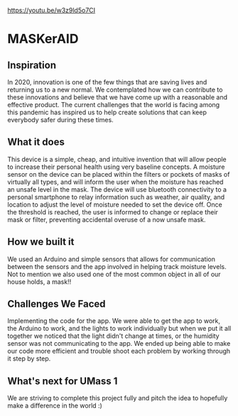 https://youtu.be/w3z9ld5o7CI

# MASKerAID
## Inspiration
In 2020, innovation is one of the few things that are saving lives and returning us to a new normal. We contemplated how we can contribute to these innovations and believe that we have come up with a reasonable and effective product. The current challenges that the world is facing among this pandemic has inspired us to help create solutions that can keep everybody safer during these times. 

## What it does
This device is a simple, cheap, and intuitive invention that will allow people to increase their personal health using very baseline concepts. A moisture sensor on the device can be placed within the filters or pockets of masks of virtually all types, and will inform the user when the moisture has reached an unsafe level in the mask. The device will use bluetooth connectivity to a personal smartphone to relay information such as weather, air quality, and location to adjust the level of moisture needed to set the device off. Once the threshold is reached, the user is informed to change or replace their mask or filter, preventing accidental overuse of a now unsafe mask. 

## How we built it
We used an Arduino and simple sensors that allows for communication between the sensors and the app involved in helping track moisture levels. Not to mention we also used one of the most common object in all of our house holds, a mask!!

## Challenges We Faced 
Implementing the code for the app. We were able to get the app to work, the Arduino to work, and the lights to work individually but when we put it all together we noticed that the light didn't change at times, or the humidity sensor was not communicating to the app. We ended up being able to make our code more efficient and trouble shoot each problem by working through it step by step.

## What's next for UMass 1
We are striving to complete this project fully and pitch the idea to hopefully make a difference in the world :)
